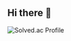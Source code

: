 ## Hi there 👋
![Solved.ac Profile](http://mazassumnida.wtf/api/v2/generate_badge?boj=junhee2727)



